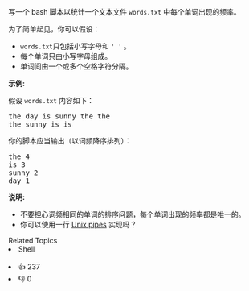<p>写一个 bash 脚本以统计一个文本文件&nbsp;<code>words.txt</code>&nbsp;中每个单词出现的<span data-keyword="frequency-textfile">频率</span>。</p>

<p>为了简单起见，你可以假设：</p>

<ul> 
 <li><code>words.txt</code>只包括小写字母和&nbsp;<code>' '</code>&nbsp;。</li> 
 <li>每个单词只由小写字母组成。</li> 
 <li>单词间由一个或多个空格字符分隔。</li> 
</ul>

<p><strong>示例:</strong></p>

<p>假设 <code>words.txt</code> 内容如下：</p>

<pre>
the day is sunny the the
the sunny is is
</pre>

<p>你的脚本应当输出（以词频降序排列）：</p>

<pre>
the 4
is 3
sunny 2
day 1
</pre>

<p><strong>说明:</strong></p>

<ul> 
 <li>不要担心词频相同的单词的排序问题，每个单词出现的频率都是唯一的。</li> 
 <li>你可以使用一行&nbsp;<a href="http://tldp.org/HOWTO/Bash-Prog-Intro-HOWTO-4.html">Unix pipes</a>&nbsp;实现吗？</li> 
</ul>

<div><div>Related Topics</div><div><li>Shell</li></div></div><br><div><li>👍 237</li><li>👎 0</li></div>